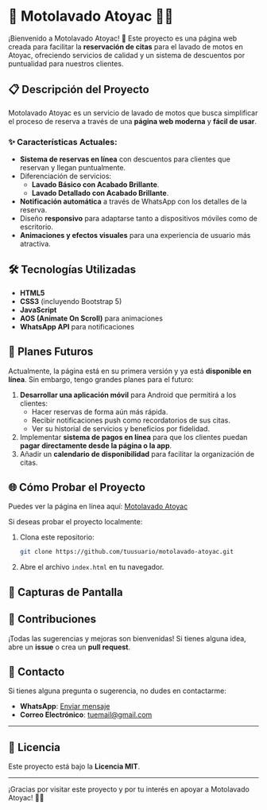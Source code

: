 # 🚀 Motolavado Atoyac 🌊🛵

¡Bienvenido a Motolavado Atoyac! 🚀
Este proyecto es una página web creada para facilitar la **reservación de citas** para el lavado de motos en Atoyac, ofreciendo servicios de calidad y un sistema de descuentos por puntualidad para nuestros clientes.

## 📋 Descripción del Proyecto
Motolavado Atoyac es un servicio de lavado de motos que busca simplificar el proceso de reserva a través de una **página web moderna** y **fácil de usar**. 

### ✨ Características Actuales:
- **Sistema de reservas en línea** con descuentos para clientes que reservan y llegan puntualmente.
- Diferenciación de servicios:
  - **Lavado Básico con Acabado Brillante**.
  - **Lavado Detallado con Acabado Brillante**.
- **Notificación automática** a través de WhatsApp con los detalles de la reserva.
- Diseño **responsivo** para adaptarse tanto a dispositivos móviles como de escritorio.
- **Animaciones y efectos visuales** para una experiencia de usuario más atractiva.

## 🛠️ Tecnologías Utilizadas
- **HTML5**
- **CSS3** (incluyendo Bootstrap 5)
- **JavaScript**
- **AOS (Animate On Scroll)** para animaciones
- **WhatsApp API** para notificaciones

## 📅 Planes Futuros
Actualmente, la página está en su primera versión y ya está **disponible en línea**. Sin embargo, tengo grandes planes para el futuro:

1. **Desarrollar una aplicación móvil** para Android que permitirá a los clientes:
   - Hacer reservas de forma aún más rápida.
   - Recibir notificaciones push como recordatorios de sus citas.
   - Ver su historial de servicios y beneficios por fidelidad.
2. Implementar **sistema de pagos en línea** para que los clientes puedan **pagar directamente desde la página o la app**.
3. Añadir un **calendario de disponibilidad** para facilitar la organización de citas.

## 🌐 Cómo Probar el Proyecto
Puedes ver la página en línea aquí: [Motolavado Atoyac](https://tusitio.com)

Si deseas probar el proyecto localmente:
1. Clona este repositorio:
    ```bash
    git clone https://github.com/tuusuario/motolavado-atoyac.git
    ```
2. Abre el archivo `index.html` en tu navegador.

## 📸 Capturas de Pantalla


## 🙌 Contribuciones
¡Todas las sugerencias y mejoras son bienvenidas! Si tienes alguna idea, abre un **issue** o crea un **pull request**.

## 📧 Contacto
Si tienes alguna pregunta o sugerencia, no dudes en contactarme:
- **WhatsApp**: [Enviar mensaje](https://wa.me/5217445350744)
- **Correo Electrónico**: tuemail@gmail.com

---

## 📄 Licencia
Este proyecto está bajo la **Licencia MIT**.

---

¡Gracias por visitar este proyecto y por tu interés en apoyar a Motolavado Atoyac! 🚀🛵

